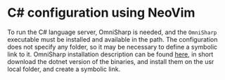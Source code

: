 # C# configuration using NeoVim

To run the C# language server, OmniSharp is needed, and the `OmniSharp` executable must be installed and available in the path.
The configuration does not specify any folder, so it may be necessary to define a symbolic link to it.
OmniSharp installation description can be found [here](https://github.com/OmniSharp/omnisharp-roslyn/releases), in short download the dotnet version of the binaries, and install them on the usr local folder, and create a symbolic link.
